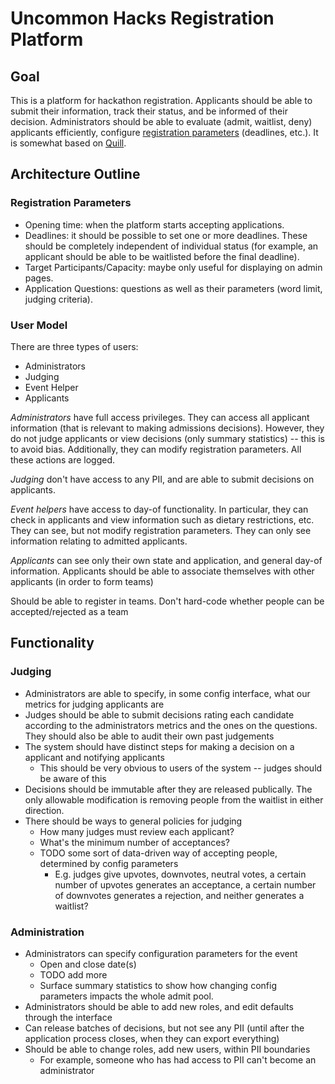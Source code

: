 # Uncommon Hacks Registration Platform

## Goal

This is a platform for hackathon registration. Applicants should be able to
submit their information, track their status, and be informed of their decision.
Administrators should be able to evaluate (admit, waitlist, deny) applicants
efficiently, configure [registration parameters](#registration-parameters)
(deadlines, etc.). It is somewhat based on
[Quill](https://github.com/techx/quill).

## Architecture Outline

### Registration Parameters

- Opening time: when the platform starts accepting applications.
- Deadlines: it should be possible to set one or more deadlines. These should be
  completely independent of individual status (for example, an applicant should
  be able to be waitlisted before the final deadline).
- Target Participants/Capacity: maybe only useful for displaying on admin pages.
- Application Questions: questions as well as their parameters (word limit,
  judging criteria).

### User Model

There are three types of users:

- Administrators
- Judging
- Event Helper
- Applicants

_Administrators_ have full access privileges. They can access all applicant
information (that is relevant to making admissions decisions). However, they do
not judge applicants or view decisions (only summary statistics) -- this is to
avoid bias. Additionally, they can modify registration parameters. All these
actions are logged.

_Judging_ don't have access to any PII, and are able to submit decisions on
applicants.

_Event helpers_ have access to day-of functionality. In particular, they can
check in applicants and view information such as dietary restrictions, etc. They
can see, but not modify registration parameters. They can only see information
relating to admitted applicants.

_Applicants_ can see only their own state and application, and general day-of
information. Applicants should be able to associate themselves with other
applicants (in order to form teams)

Should be able to register in teams. Don't hard-code whether people can be
accepted/rejected as a team

## Functionality

### Judging

- Administrators are able to specify, in some config interface, what our metrics
  for judging applicants are
- Judges should be able to submit decisions rating each candidate according to
  the administrators metrics and the ones on the questions. They should also be
  able to audit their own past judgements
- The system should have distinct steps for making a decision on a applicant and
  notifying applicants
    - This should be very obvious to users of the system -- judges should be
      aware of this
- Decisions should be immutable after they are released publically. The only
  allowable modification is removing people from the waitlist in either
  direction.
- There should be ways to general policies for judging
    - How many judges must review each applicant?
    - What's the minimum number of acceptances?
    - TODO some sort of data-driven way of accepting people, determined by
      config parameters
      - E.g. judges give upvotes, downvotes, neutral votes, a certain number of
        upvotes generates an acceptance, a certain number of downvotes generates
        a rejection, and neither generates a waitlist?

### Administration

- Administrators can specify configuration parameters for the event
  - Open and close date(s)
  - TODO add more
  - Surface summary statistics to show how changing config parameters impacts
    the whole admit pool.
- Administrators should be able to add new roles, and edit defaults through the
  interface
- Can release batches of decisions, but not see any PII (until after the
  application process closes, when they can export everything)
- Should be able to change roles, add new users, within PII boundaries
  - For example, someone who has had access to PII can't become an administrator
